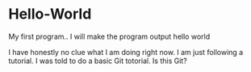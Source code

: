# Hello-World
My first program.. I will make the program output hello world


I have honestly no clue what I am doing right now.
I am just following a tutorial. I was told to do a basic Git totorial. Is this Git?
